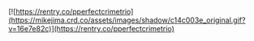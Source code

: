 [![https://rentry.co/pperfectcrimetrio](https://mikejima.crd.co/assets/images/shadow/c14c003e_original.gif?v=16e7e82c)](https://rentry.co/pperfectcrimetrio)

